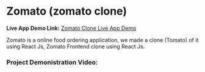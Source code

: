 # Zomato (zomato clone)

**Live App Demo Link:** [Zomato Clone Live App Demo](https://github.com/Sabari-Nathan001/zomato_clone)

Zomato is a online food ordering application, we made a clone (Tomato) of it using React Js, Zomato Frontend clone using React Js.

### Project Demonistration Video: 
